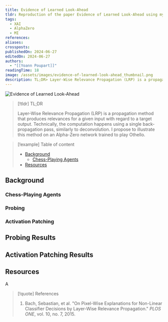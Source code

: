 ```yaml
---
title: Evidence of Learned Look-Ahead
tldr: Reproduction of the paper Evidence of Learned Look-Ahead using my own interpretability library lczerolens. This article investigate how chess agents can predict
tags:
  - XAI
  - AlphaZero
  - MI
references: 
aliases: 
crossposts: 
publishedOn: 2024-06-27
editedOn: 2024-06-27
authors:
  - "[[Yoann Poupart]]"
readingTime: 18
image: /assets/images/evidence-of-learned-look-ahead_thumbnail.png
description: TL;DR> Layer-Wise Relevance Propagation (LRP) is a propagation method that produces relevances for a given input with regard to a target output. Technically the computation happens using a single back-progation pass similarly to deconvolution. I propose to illustrate this method on an Alpha-Zero network trained to play Othello.
---
```


![Evidence of Learned Look-Ahead](evidence-of-learned-look-ahead.png)

> [!tldr] TL;DR
> 
> Layer-Wise Relevance Propagation (LRP) is a propagation method that produces relevances for a given input with regard to a target output. Technically, the computation happens using a single back-propagation pass, similarly to deconvolution. I propose to illustrate this method on an Alpha-Zero network trained to play Othello.

> [!example] Table of content
> 
> - [Background](#background)
> 	- [Chess-Playing Agents](#chess-playing-agents)
> - [Resources](#resources)

## Background

### Chess-Playing Agents

### Probing

### Activation Patching

## Probing Results

## Activation Patching Results

## Resources

A 

> [!quote] References
> 
> 1. Bach, Sebastian, et al. "On Pixel-Wise Explanations for Non-Linear Classifier Decisions by Layer-Wise Relevance Propagation." _PLOS ONE_, vol. 10, no. 7, 2015.


